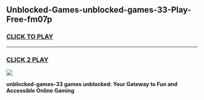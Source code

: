 
## Unblocked-Games-unblocked-games-33-Play-Free-fm07p
<h3>
<a href="https://premium76.site?title=unblocked-games-33&ref=12A">CLICK TO PLAY</a></h3>
<hr>

<h3>
<a href="https://premium76.site?title=unblocked-games-33&ref=12A">CLICK 2 PLAY</a>
  
</h3>

<a href="https://premium76.site?title=unblocked-games-33&ref=12A"><img src="https://clearcache.store/games.png"></a>


**unblocked-games-33 games unblocked: Your Gateway to Fun and Accessible Online Gaming**
